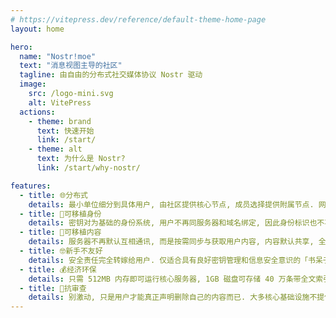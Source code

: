 ```yaml
---
# https://vitepress.dev/reference/default-theme-home-page
layout: home

hero:
  name: "Nostr!moe"
  text: "消息视图主导的社区"
  tagline: 由自由的分布式社交媒体协议 Nostr 驱动
  image:
    src: /logo-mini.svg
    alt: VitePress
  actions:
    - theme: brand
      text: 快速开始
      link: /start/
    - theme: alt
      text: 为什么是 Nostr?
      link: /start/why-nostr/

features:
  - title: 🌐分布式
    details: 最小单位细分到具体用户, 由社区提供核心节点, 成员选择提供附属节点. 网络重建难度简单于 BitTorrent. 但生态依旧取决于人, 因为也会「死种」.
  - title: 🪪可移植身份
    details: 密钥对为基础的身份系统, 用户不再同服务器和域名绑定, 因此身份标识也不再人类可读.
  - title: 📂可移植内容
    details: 服务器不再默认互相通讯, 而是按需同步与获取用户内容, 内容默认共享, 全球镜像. 但也将导致声明式消息删除也需要覆盖全球才能起效, 和 GPG 密钥吊销类似.
  - title: 🤓新手不友好
    details: 安全责任完全转嫁给用户. 仅适合具有良好密钥管理和信息安全意识的「书呆子」, 和 GPG 一样反人类.
  - title: 💰经济环保
    details: 只需 512MB 内存即可运行核心服务器, 1GB 磁盘可存储 40 万条带全文索引的内容. 我的上帝, 实在是太环保了. 但我绝对不会告诉你这是纯文本, 因为发二进制需要用户自己负责.
  - title: 🙂抗审查
    details: 别激动, 只是用户才能真正声明删除自己的内容而已. 大多核心基础设施不提供匿名服务, 因为你应该也知道, 社交媒体的垃圾消息和网络滥用形势比内容审查还要严峻.
---
```

